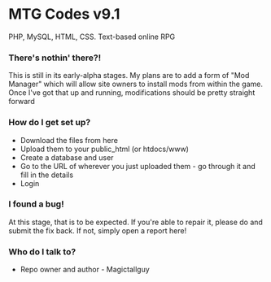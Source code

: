 # MTG Codes v9.1
PHP, MySQL, HTML, CSS.
Text-based online RPG

### There's nothin' there?! ###
This is still in its early-alpha stages. My plans are to add a form of "Mod Manager" which will allow site owners to install mods from within the game.
Once I've got that up and running, modifications should be pretty straight forward

### How do I get set up? ###

* Download the files from here
* Upload them to your public_html (or htdocs/www)
* Create a database and user
* Go to the URL of wherever you just uploaded them - go through it and fill in the details
* Login

### I found a bug! ###
At this stage, that is to be expected.
If you're able to repair it, please do and submit the fix back. If not, simply open a report here!

### Who do I talk to? ###

* Repo owner and author - Magictallguy